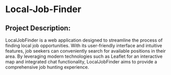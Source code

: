# Local-Job-Finder

## Project Description:
LocalJobFinder is a web application designed to streamline the process of finding local job opportunities. With its user-friendly interface and intuitive features, job seekers can conveniently search for available positions in their area. By leveraging modern technologies such as Leaflet for an interactive map and integrated chat functionality, LocalJobFinder aims to provide a comprehensive job hunting experience.
